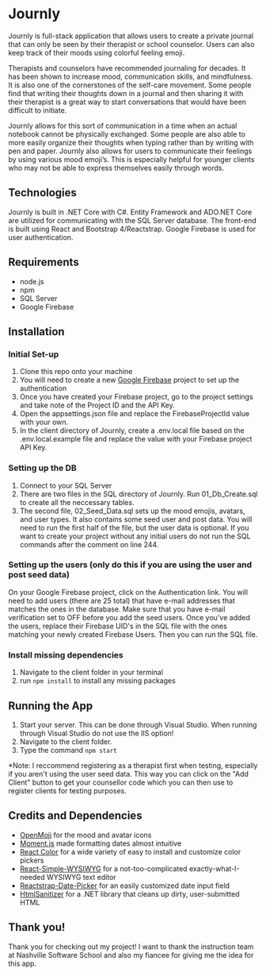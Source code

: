 # Journly

Journly is full-stack application that allows users to create a private journal that can only be seen by their therapist or school counselor. Users can also keep track of their moods using colorful feeling emoji.

Therapists and counselors have recommended journaling for decades. It has been shown to increase mood, communication skills, and mindfulness. It is also one of the cornerstones of the self-care movement. Some people find that writing their thoughts down in a journal and then sharing it with their therapist is a great way to start conversations that would have been difficult to initiate.

Journly allows for this sort of communication in a time when an actual notebook cannot be physically exchanged. Some people are also able to more easily organize their thoughts when typing rather than by writing with pen and paper. Journly also allows for users to communicate their feelings by using various mood emoji’s. This is especially helpful for younger clients who may not be able to express themselves easily through words.

## Technologies

Journly is built in .NET Core with C#. Entity Framework and ADO.NET Core are utilized for communicating with the SQL Server database.
The front-end is built using React and Bootstrap 4/Reactstrap.
Google Firebase is used for user authentication.

## Requirements

- node.js
- npm
- SQL Server
- Google Firebase

## Installation

### Initial Set-up
1. Clone this repo onto your machine
2. You will need to create a new [Google Firebase](https://firebase.google.com/) project to set up the authentication
3. Once you have created your Firebase project, go to the project settings and take note of the Project ID and the API Key.
4. Open the appsettings.json file and replace the FirebaseProjectId value with your own.
5. In the client directory of Journly, create a .env.local file based on the .env.local.example file and replace the value with your Firebase project API Key.

### Setting up the DB
1. Connect to your SQL Server
2. There are two files in the SQL directory of Journly. Run 01_Db_Create.sql to create all the neccessary tables.
3. The second file, 02_Seed_Data.sql sets up the mood emojis, avatars, and user types. It also contains some seed user and post data. You will need to run the first half of the file, but the user data is optional. If you want to create your project without any initial users do not run the SQL commands after the comment on line 244.

### Setting up the users (only do this if you are using the user and post seed data)
On your Google Firebase project, click on the Authentication link. You will need to add users (there are 25 total) that have e-mail addresses that matches the ones in the database. Make sure that you have e-mail verification set to OFF before you add the seed users. Once you've added the users, replace their Firebase UID's in the SQL file with the ones matching your newly created Firebase Users. Then you can run the SQL file.

### Install missing dependencies
1. Navigate to the client folder in your terminal
2. run `npm install` to install any missing packages

## Running the App

1. Start your server. This can be done through Visual Studio. When running through Visual Studio do not use the IIS option!
2. Navigate to the client folder.
3. Type the command `npm start`

*Note: I reccommend registering as a therapist first when testing, especially if you aren't using the user seed data. This way you can click on the "Add Client" button to get your counsellor code which you can then use to register clients for testing purposes.

## Credits and Dependencies
- [OpenMoji](https://openmoji.org/) for the mood and avatar icons
- [Moment.js](https://github.com/moment/moment) made formatting dates almost intuitive
- [React Color](https://github.com/casesandberg/react-color) for a wide variety of easy to install and customize color pickers
- [React-Simple-WYSIWYG](https://github.com/megahertz/react-simple-wysiwyg) for a not-too-complicated exactly-what-I-needed WYSIWYG text editor
- [Reactstrap-Date-Picker](https://github.com/megahertz/react-simple-wysiwyg) for an easily customized date input field
- [HtmlSanitizer](https://github.com/mganss/HtmlSanitizer) for a .NET library that cleans up dirty, user-submitted HTML

## Thank you!
Thank you for checking out my project! I want to thank the instruction team at Nashville Software School and also my fiancee for giving me the idea for this app.
